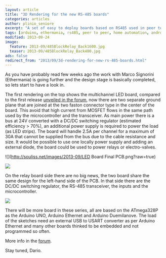 ```yaml
---
layout: article
title: "3D Rendering for the new RS-485 boards"
categories: articles
author: plinio_seniore
excerpt: "A set of easy to deploy boards based on RS485 used in peer to peer"
tags: [arduino, ethermania, rs485, peer to peer, home automation, android]
modified: 2013-09-24
image:
  feature: 2013-09/485BlockRelay_Back1600.jpg
  teaser: 2013-09/485BlockRelay_Back400.jpg
ads: false  
redirect_from: "2013/09/3d-rendering-for-new-rs-485-boards.html"
---
```


As you have probably read few weeks ago the work with Marco Signorini (Ethermania) is going further and the design stage is basically completed, so lets start to have a look in.

The first rendering on the top shows the multichannel LED board, compared to the first release [unveiled in the forum](https://groups.google.com/forum/?fromgroups#!topic/souliss/eEIqeoQFosQ), now there are two separate ground plane that are joined at the two faston connector type in the center of the board. This avoid that high current from MOSFET flows in the same path used by the microcontroller and the transceiver.
As main power there is a bus at 24V converted with a DC/DC switching regulator (estimated efficiency > 70%), an additional power supply is required to power the load (as LED strips). The board will handle 2.5A per channel for a maximum of 30A that cannot be supplied from the bus due to the cable resistance and size. It would be possible to use one locally power supply and adding an external diode, the board could be used to power relays or electro-valves.

![](http://souliss.net/images/2013-09/LED Board Final PCB.png?raw=true)

![](http://souliss.net/images/2013-09/485BlockMultiLED_Front.jpg?raw=true)

On the relay board side there are no big news, the two board share the same design for the left-hand side of the PCB. In that side there are the DC/DC switching regulator, the RS-485 transceiver, the inputs and the microcontroller. 

![](http://souliss.net/images/2013-09/485BlockRelay_Back.jpg?raw=true)

There will be more board in these series, all are based on the ATmega328P as the Arduino UNO, Arduino Ethernet and Arduino Duemilanove. The load of the sketches need an external USB to USART converter as per Arduino Ethernet and many other boards thinked to be embedded and not programmed so often.
 
More info in the [forum](https://groups.google.com/forum/?fromgroups#!topic/souliss/eEIqeoQFosQ).

Stay tuned,
Dario.